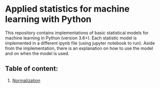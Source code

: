 <h1>Applied statistics for machine learning with Python</h1>

<p>This repository contains implementations of basic statistical models for machine learning in Python (version 3.6+). Each statistic model is implemented in a different ipynb file (using jupyter notebook to run). Aside from the implementation, there is an explanation on how to use the model and on when the model is used.</p>

<h2>Table of content:</h2>
<ol>
  <li><a href="https://github.com/peterdu98/applied_statistics/blob/master/normalization.ipynb">Normalization</a></li>
</ol>
